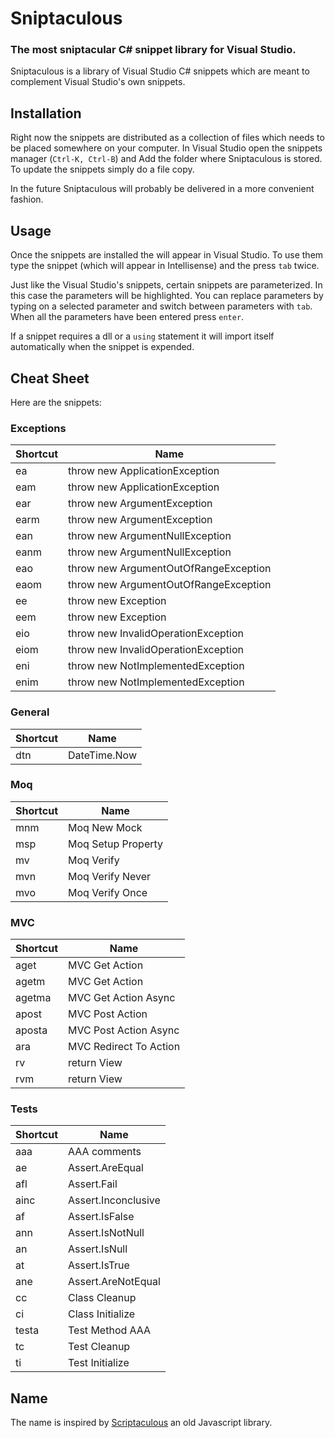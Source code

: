 # Sniptaculous
### The most sniptacular C# snippet library for Visual Studio.

Sniptaculous is a library of Visual Studio C# snippets which are meant to complement Visual Studio's own snippets.

## Installation

Right now the snippets are distributed as a collection of files which needs to be placed somewhere on your computer. In Visual Studio open the snippets manager (`Ctrl-K, Ctrl-B`) and Add the folder where Sniptaculous is stored. To update the snippets simply do a file copy.

In the future Sniptaculous will probably be delivered in a more convenient fashion.

## Usage

Once the snippets are installed the will appear in Visual Studio. To use them type the snippet (which will appear in Intellisense) and the press `tab` twice.

Just like the Visual Studio's snippets, certain snippets are parameterized. In this case the parameters will be highlighted. You can replace parameters by typing on a selected parameter and switch between parameters with `tab`. When all the parameters have been entered press `enter`.

If a snippet requires a dll or a `using` statement it will import itself automatically when the snippet is expended.

## Cheat Sheet

Here are the snippets:


### Exceptions

| Shortcut    | Name                  |
|-------------|-----------------------|
| ea           | throw new ApplicationException                      |
| eam           | throw new ApplicationException                      |
| ear           | throw new ArgumentException                      |
| earm           | throw new ArgumentException                      |
| ean           | throw new ArgumentNullException                      |
| eanm           | throw new ArgumentNullException                      |
| eao           | throw new ArgumentOutOfRangeException                      |
| eaom           | throw new ArgumentOutOfRangeException                      |
| ee           | throw new Exception                      |
| eem           | throw new Exception                      |
| eio           | throw new InvalidOperationException                      |
| eiom           | throw new InvalidOperationException                      |
| eni           | throw new NotImplementedException                      |
| enim           | throw new NotImplementedException                      |


### General

| Shortcut    | Name                  |
|-------------|-----------------------|
| dtn           | DateTime.Now                      |


### Moq

| Shortcut    | Name                  |
|-------------|-----------------------|
| mnm           | Moq New Mock                      |
| msp           | Moq Setup Property                      |
| mv           | Moq Verify                      |
| mvn           | Moq Verify Never                      |
| mvo           | Moq Verify Once                      |


### MVC

| Shortcut    | Name                  |
|-------------|-----------------------|
| aget           | MVC Get Action                      |
| agetm           | MVC Get Action                      |
| agetma           | MVC Get Action Async                      |
| apost           | MVC Post Action                      |
| aposta           | MVC Post Action Async                      |
| ara           | MVC Redirect To Action                      |
| rv           | return View                      |
| rvm           | return View                      |


### Tests

| Shortcut    | Name                  |
|-------------|-----------------------|
| aaa           | AAA comments                      |
| ae           | Assert.AreEqual                      |
| afl           | Assert.Fail                      |
| ainc           | Assert.Inconclusive                      |
| af           | Assert.IsFalse                      |
| ann           | Assert.IsNotNull                      |
| an           | Assert.IsNull                      |
| at           | Assert.IsTrue                      |
| ane           | Assert.AreNotEqual                      |
| cc           | Class Cleanup                      |
| ci           | Class Initialize                      |
| testa           | Test Method AAA                      |
| tc           | Test Cleanup                      |
| ti           | Test Initialize                      |


## Name

The name is inspired by [Scriptaculous](http://script.aculo.us/) an old Javascript library. 